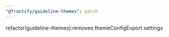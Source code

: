 ```yaml
---
"@frontify/guideline-themes": patch
---
```


refactor(guideline-themes):removes themeConfigExport.settings
